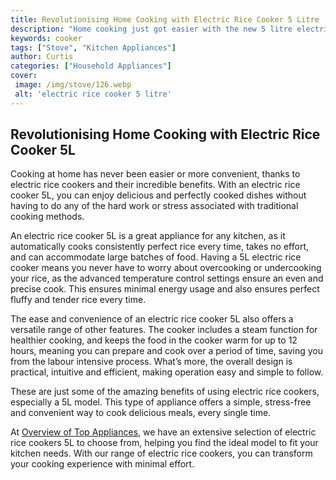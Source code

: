 ```yaml
---
title: Revolutionising Home Cooking with Electric Rice Cooker 5 Litre
description: "Home cooking just got easier with the new 5 litre electric rice cooker Learn how to revolutionise your meal preparation with this amazing new kitchen appliance"
keywords: cooker
tags: ["Stove", "Kitchen Appliances"]
author: Curtis
categories: ["Household Appliances"]
cover: 
 image: /img/stove/126.webp
 alt: 'electric rice cooker 5 litre'
---
```

## Revolutionising Home Cooking with Electric Rice Cooker 5L
Cooking at home has never been easier or more convenient, thanks to electric rice cookers and their incredible benefits. With an electric rice cooker 5L, you can enjoy delicious and perfectly cooked dishes without having to do any of the hard work or stress associated with traditional cooking methods. 

An electric rice cooker 5L is a great appliance for any kitchen, as it automatically cooks consistently perfect rice every time, takes no effort, and can accommodate large batches of food. Having a 5L electric rice cooker means you never have to worry about overcooking or undercooking your rice, as the advanced temperature control settings ensure an even and precise cook. This ensures minimal energy usage and also ensures perfect fluffy and tender rice every time. 

The ease and convenience of an electric rice cooker 5L also offers a versatile range of other features. The cooker includes a steam function for healthier cooking, and keeps the food in the cooker warm for up to 12 hours, meaning you can prepare and cook over a period of time, saving you from the labour intensive process. What’s more, the overall design is practical, intuitive and efficient, making operation easy and simple to follow. 

These are just some of the amazing benefits of using electric rice cookers, especially a 5L model. This type of appliance offers a simple, stress-free and convenient way to cook delicious meals, every single time. 

At [Overview of Top Appliances](./pages/appliance-overview), we have an extensive selection of electric rice cookers 5L to choose from, helping you find the ideal model to fit your kitchen needs. With our range of electric rice cookers, you can transform your cooking experience with minimal effort.
